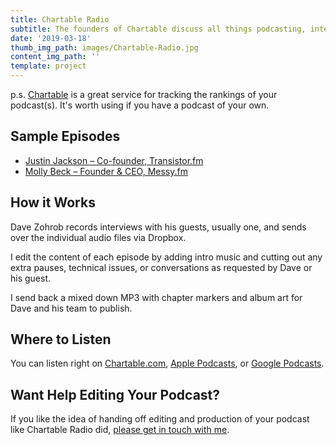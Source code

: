 ```yaml
---
title: Chartable Radio
subtitle: The founders of Chartable discuss all things podcasting, interview podcasters and dish the best advice on how to market and grow your podcast.
date: '2019-03-18'
thumb_img_path: images/Chartable-Radio.jpg
content_img_path: ''
template: project
---
```


p.s. [Chartable](https://chartable.com/) is a great service for tracking the rankings of your podcast(s). It's worth using if you have a podcast of your own.

## Sample Episodes

* [Justin Jackson – Co-founder, Transistor.fm](https://chartable.com/podcasts/chartable-radio/episodes/30852152-justin-jackson-cofounder-transistorfm)
* [Molly Beck – Founder & CEO, Messy.fm](https://chartable.com/podcasts/chartable-radio/episodes/32160863-molly-beck-founder-ceo-messyfm)

## How it Works

Dave Zohrob records interviews with his guests, usually one, and sends over the individual audio files via Dropbox.

I edit the content of each episode by adding intro music and cutting out any extra pauses, technical issues, or conversations as requested by Dave or his guest.

I send back a mixed down MP3 with chapter markers and album art for Dave and his team to publish.

## Where to Listen

You can listen right on <a href="https://chartable.com/podcasts/chartable-radio">Chartable.com</a>, <a href="https://chartable.com/podcasts/chartable-radio/redirect?service=itunes">Apple Podcasts</a>, or <a href="https://chartable.com/podcasts/chartable-radio/redirect?service=google">Google Podcasts</a>.

## Want Help Editing Your Podcast?

If you like the idea of handing off editing and production of your podcast like Chartable Radio did, [please get in touch with me](/contact).